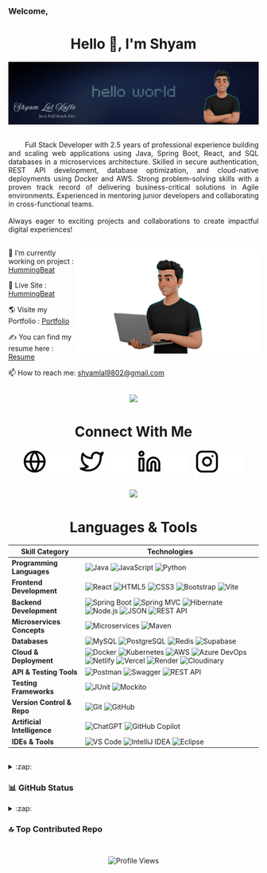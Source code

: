 ### Welcome,

<h1 align="center">Hello 👋, I'm Shyam </h1>
<img src="https://github.com/shyam0880/shyam0880/blob/main/Cover1.png?raw=true" alt="Hello world">

## 

<div id="hey" align="justify">
<p>
 &nbsp &nbsp &nbsp &nbsp Full Stack Developer with 2.5 years of professional experience building and scaling web applications using Java, Spring
Boot, React, and SQL databases in a microservices architecture. Skilled in secure authentication, REST API
development, database optimization, and cloud-native deployments using Docker and AWS. Strong problem-solving
skills with a proven track record of delivering business-critical solutions in Agile environments. Experienced in
mentoring junior developers and collaborating in cross-functional teams.
<br/> <br/>
Always eager to exciting projects and collaborations to create impactful digital experiences!
</p>
</div> 

## 

<div>
  <img src="https://raw.githubusercontent.com/shyam0880/shyam0880/main/workimage.png" align="right" width="370" >

  <p align="left">
  🌱 I’m currently working on project : <a href="https://github.com/shyam0880/TuneHub-Frontend" target="_blank">HummingBeat</a>
    
  🔗 Live Site : <a href="https://hummingbeat.netlify.app/" target="_blank">HummingBeat</a>
  
  🌎 Visite my Portfolio : <a href="https://shyam0880.github.io/" target="_blank">Portfolio</a>
  
  ✍ You can find my resume here : <a href="https://drive.google.com/file/d/16twecLIscNQjBPL-uCFLv8Kvk8tCyf4c/view?usp=sharing" target="_blank">Resume</a>
  
  📫 How to reach me: <a href="mailto:shyamlal9802@gmail.com">shyamlal9802@gmail.com</a>
  </p>
</div>

## 

<div id="hey" align="center">
    <img src='https://raw.githubusercontent.com/ShahriarShafin/ShahriarShafin/main/Assets/handshake.gif' width="80px"> 
  <h1>Connect With Me </h1>
  
[![website](./img/globe-light.svg)](https://shyam0880.github.io#gh-light-mode-only)
[![website](./img/globe-dark.svg)](https://shyam0880.github.io#gh-dark-mode-only)
&nbsp;&nbsp;
[![website](./img/twitter-light.svg)](https://x.com/shyam0880#gh-light-mode-only)
[![website](./img/twitter-dark.svg)](https://x.com/shyam0880#gh-dark-mode-only)
&nbsp;&nbsp;
[![website](./img/linkedin-light.svg)](https://linkedin.com/in/shyam0880#gh-light-mode-only)
[![website](./img/linkedin-dark.svg)](https://linkedin.com/in/shyam0880#gh-dark-mode-only)
&nbsp;&nbsp;
[![website](./img/instagram-light.svg)](https://instagram.com/suraj_kafle_#gh-light-mode-only)
[![website](./img/instagram-dark.svg)](https://instagram.com/suraj_kafle_#gh-dark-mode-only)

</div> 

##
<div id="hey" align="center">
<img src="https://media2.giphy.com/media/QssGEmpkyEOhBCb7e1/giphy.gif?cid=ecf05e47a0n3gi1bfqntqmob8g9aid1oyj2wr3ds3mg700bl&rid=giphy.gif" width="50px"> 
  <h1>
Languages & Tools 
  </h1>

| Skill Category | Technologies  |
|---------|--------|
| **Programming Languages** | ![Java](https://img.shields.io/badge/Java-ED8B00?logo=openjdk&logoColor=fff) ![JavaScript](https://img.shields.io/badge/JavaScript-F7DF1E?logo=javascript&logoColor=000) ![Python](https://img.shields.io/badge/Python-3776AB?logo=python&logoColor=fff) |
| **Frontend Development** | ![React](https://img.shields.io/badge/React-%2320232a.svg?logo=react&logoColor=%2361DAFB) ![HTML5](https://img.shields.io/badge/HTML5-%23E34F26.svg?logo=html5&logoColor=white) ![CSS3](https://img.shields.io/badge/CSS3-1572B6?logo=css3&logoColor=fff) ![Bootstrap](https://img.shields.io/badge/Bootstrap-7952B3?logo=bootstrap&logoColor=fff) ![Vite](https://img.shields.io/badge/Vite-646CFF?logo=vite&logoColor=fff) |
| **Backend Development** | ![Spring Boot](https://img.shields.io/badge/Spring%20Boot-6DB33F?logo=springboot&logoColor=white) ![Spring MVC](https://img.shields.io/badge/Spring%20MVC-6DB33F?logo=spring&logoColor=white) ![Hibernate](https://img.shields.io/badge/Hibernate-59666C?logo=hibernate&logoColor=fff) ![Node.js](https://img.shields.io/badge/Node.js-6DA55F?logo=node.js&logoColor=white) ![JSON](https://img.shields.io/badge/JSON-000?logo=json&logoColor=fff) ![REST API](https://img.shields.io/badge/REST-FF6C37?logo=api&logoColor=white) |
| **Microservices Concepts** | ![Microservices](https://img.shields.io/badge/Microservices-000000?logo=cloudflare&logoColor=white) ![Maven](https://img.shields.io/badge/Maven-C71A36?logo=apachemaven&logoColor=fff) |
| **Databases** | ![MySQL](https://img.shields.io/badge/MySQL-4479A1?logo=mysql&logoColor=fff) ![PostgreSQL](https://img.shields.io/badge/PostgreSQL-%23316192.svg?logo=postgresql&logoColor=white) ![Redis](https://img.shields.io/badge/Redis-%23DD0031.svg?logo=redis&logoColor=white) ![Supabase](https://img.shields.io/badge/Supabase-3ECF8E?logo=supabase&logoColor=white) |
| **Cloud & Deployment** | ![Docker](https://img.shields.io/badge/Docker-2496ED?logo=docker&logoColor=fff) ![Kubernetes](https://img.shields.io/badge/Kubernetes-326CE5?logo=kubernetes&logoColor=fff) ![AWS](https://img.shields.io/badge/AWS-232F3E?logo=amazon-aws&logoColor=white) ![Azure DevOps](https://img.shields.io/badge/Azure%20DevOps-%230072C6.svg?logo=microsoft-azure&logoColor=white) ![Netlify](https://img.shields.io/badge/Netlify-%23000000.svg?logo=netlify&logoColor=%2300C7B7) ![Vercel](https://img.shields.io/badge/Vercel-%23000000.svg?logo=vercel&logoColor=white) ![Render](https://img.shields.io/badge/Render-0099FF?logo=render&logoColor=white) ![Cloudinary](https://img.shields.io/badge/Cloudinary-000000?logo=cloudinary&logoColor=blue) |
| **API & Testing Tools** | ![Postman](https://img.shields.io/badge/Postman-FF6C37?logo=postman&logoColor=white) ![Swagger](https://img.shields.io/badge/Swagger-green?logo=swagger&logoColor=white) ![REST API](https://img.shields.io/badge/REST-lightgreen?logo=api&logoColor=white) |
| **Testing Frameworks** | ![JUnit](https://img.shields.io/badge/JUnit-25A162?logo=junit&logoColor=white) ![Mockito](https://img.shields.io/badge/Mockito-8D8D8D?logo=mockito&logoColor=white) |
| **Version Control & Repo** | ![Git](https://img.shields.io/badge/Git-%23F05033.svg?logo=git&logoColor=white) ![GitHub](https://img.shields.io/badge/GitHub-%23121011.svg?logo=github&logoColor=white) |
| **Artificial Intelligence** | ![ChatGPT](https://img.shields.io/badge/ChatGPT-74aa9c?logo=openai&logoColor=white) ![GitHub Copilot](https://img.shields.io/badge/GitHub%20Copilot-000?logo=githubcopilot&logoColor=fff) |
| **IDEs & Tools** | ![VS Code](https://img.shields.io/badge/VS%20Code-0078d7.svg?logo=visual-studio-code&logoColor=white) ![IntelliJ IDEA](https://img.shields.io/badge/IntelliJ%20IDEA-000000.svg?logo=intellij-idea&logoColor=white) ![Eclipse](https://img.shields.io/badge/Eclipse-2C2255?logo=eclipse&logoColor=white) |



</div>  

##

<details>
  <summary>:zap: <h3>📊 GitHub Status</h3></summary>
  
![](https://github-readme-stats.vercel.app/api?username=shyam0880&theme=blue-green&hide_border=true&include_all_commits=true&count_private=true)
![](https://github-readme-streak-stats.herokuapp.com/?user=shyam0880&theme=blue-green&hide_border=true)
![](https://github-readme-stats.vercel.app/api/top-langs/?username=shyam0880&theme=blue-green&hide_border=true&include_all_commits=true&count_private=true&layout=compact)

</details>

<details>
  <summary>:zap: <h3>🔝 Top Contributed Repo</h3></summary>
  
![](https://github-contributor-stats.vercel.app/api?username=shyam0880&limit=5&theme=tokyonight&combine_all_yearly_contributions=true)

</details>

##
<p align="center">
  <img src="https://komarev.com/ghpvc/?username=shyam0880&style=for-the-badge&color=blue" alt="Profile Views"/>
</p>


